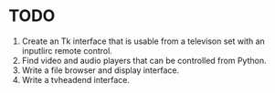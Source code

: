 # TODO

1. Create an Tk interface that is usable from a televison set with an inputlirc
   remote control.
1. Find video and audio players that can be controlled from Python.
1. Write a file browser and display interface.
1. Write a tvheadend interface.

